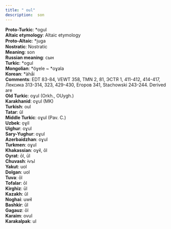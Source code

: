 ```yaml
---
title: " oul"
description:  son
---
```


<strong>Proto-Turkic</strong>:  *ogul<br>
<strong>Altaic etymology</strong>:  Altaic etymology<br>
<strong> Proto-Altaic</strong>:  *i̯uga<br>
<strong>Nostratic</strong>:  Nostratic<br>
<strong>Meaning</strong>:  son<br>
<strong>Russian meaning</strong>:  сын<br>
<strong>Turkic</strong>:  *ogul<br>
<strong>Mongolian</strong>:  *öɣele ~ *oɣala<br>
<strong>Korean</strong>:  *àhắi<br>
<strong>Comments</strong>:  EDT 83-84, VEWT 358, TMN 2, 81, ЭСТЯ 1, 411-412, 414-417, Лексика 313-314, 323, 429-430, Егоров 341, Stachowski 243-244. Derived are<br>
<strong>Old Turkic</strong>:  oɣul (Orkh., OUygh.)<br>
<strong>Karakhanid</strong>:  oɣul (MK)<br>
<strong>Turkish</strong>:  oul<br>
<strong>Tatar</strong>:  ŭl<br>
<strong>Middle Turkic</strong>:  oɣul (Pav. C.)<br>
<strong>Uzbek</strong>:  ọɣil<br>
<strong>Uighur</strong>:  oɣul<br>
<strong>Sary-Yughur</strong>:  oɣul<br>
<strong>Azerbaidzhan</strong>:  oɣul<br>
<strong>Turkmen</strong>:  oɣul<br>
<strong>Khakassian</strong>:  oɣɨl, ōl<br>
<strong>Oyrat</strong>:  ōl, ūl<br>
<strong>Chuvash</strong>:  ɨvъl<br>
<strong>Yakut</strong>:  uol<br>
<strong>Dolgan</strong>:  uol<br>
<strong>Tuva</strong>:  ōl<br>
<strong>Tofalar</strong>:  ōl<br>
<strong>Kirghiz</strong>:  ūl<br>
<strong>Kazakh</strong>:  ŭl<br>
<strong>Noghai</strong>:  uwɨl<br>
<strong>Bashkir</strong>:  ŭl<br>
<strong>Gagauz</strong>:  ōl<br>
<strong>Karaim</strong>:  ovul<br>
<strong>Karakalpak</strong>:  ul<br>


